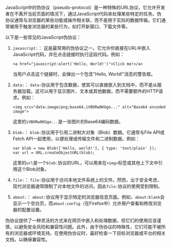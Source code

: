 

JavaScript中的伪协议（pseudo-protocol）是一种特殊的URL协议，它允许开发者在不离开当前页面的情况下，通过JavaScript代码来处理某些特定的任务。伪协议通常与浏览器的某些功能或操作相关联，而不是用于实际的数据传输。它们通常被用于触发浏览器的某些行为，如打开新窗口、下载文件等。

以下是一些常见的JavaScript伪协议：

1. `javascript:`： 这是最常用的伪协议之一。它允许你直接在URL中嵌入JavaScript代码，并在点击链接时执行这段代码。例如：

   ```
   <a href="javascript:alert('Hello, World!')">Click me!</a>
   ```

   当用户点击这个链接时，会弹出一个包含"Hello, World!"消息的警告框。

2. `data:`： `data:`协议用于包含数据，使其可以直接嵌入到文档中，而不是从服务器加载。这可以用于显示图片、文本或其他数据，而不需要额外的HTTP请求。例如：

   ```
   <img src="data:image/png;base64,iVBORw0KGgo..." alt="Base64 encoded image">
   ```

   这里的`iVBORw0KGgo...`是一张图片的Base64编码数据。

3. `blob:`： `blob:`协议用于引用二进制大对象（Blob）数据。它通常与File API或Fetch API一起使用，以便处理或传输文件和二进制数据。例如：

   ```
   var blob = new Blob(['Hello, world!'], { type: 'text/plain' });
   var url = URL.createObjectURL(blob);
   ```

   这里的`url`是一个`blob:`协议的URL，可以用来在`<img>`标签或其他上下文中引用这个Blob对象。

4. `file:`： `file:`协议用于访问本地文件系统上的文件。然而，出于安全考虑，现代浏览器通常限制了对本地文件的访问，因此`file:`协议的使用受到限制。

5. `about:`： `about:`协议用于显示特定的浏览器信息页面。例如，`about:blank`会显示一个空白页，而`about:config`（在Firefox中）允许用户查看和修改浏览器的配置设置。

伪协议提供了一种灵活的方式来在网页中嵌入和处理数据，但它们的使用应该谨慎，以避免安全风险和兼容性问题。此外，由于伪协议的特殊性，它们可能不被所有的浏览器或环境支持。在使用伪协议时，最好检查一下目标浏览器或平台的相关文档，以确保兼容性。

